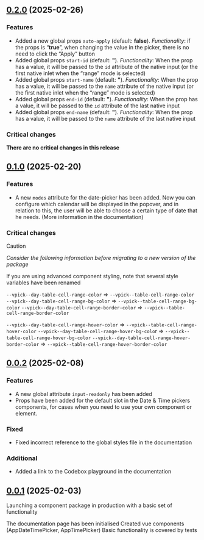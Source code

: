 ## [0.2.0](https://github.com/boichik/vue3-date-time-picker/compare/v0.1.0...v0.2.0) (2025-02-26)

### Features

- Added a new global props `auto-apply` (default: **false**). 
  _Functionality_: if the props is “**true**”, when changing the value in the picker, there is no need to click the “Apply” button
- Added global props `start-id` (default: **"**).
  _Functionality_: When the prop has a value, it will be passed to the `id` attribute of the native input (or the first native inlet when the “range” mode is selected)
- Added global props `start-name` (default: **"**).
  _Functionality_: When the prop has a value, it will be passed to the `name` attribute of the native input (or the first native inlet when the “range” mode is selected)
- Added global props `end-id` (default: **"**).
  _Functionality_: When the prop has a value, it will be passed to the `id` attribute of the last native input
- Added global props `end-name` (default: **"**).
  _Functionality_: When the prop has a value, it will be passed to the `name` attribute of the last native input

### Critical changes
**There are no critical changes in this release**

## [0.1.0](https://github.com/boichik/vue3-date-time-picker/compare/v0.0.2...v0.1.0) (2025-02-20)

### Features
- A new `modes` attribute for the date-picker has been added. Now you can configure which calendar will be displayed in the popover, and in relation to this, the user will be able to choose a certain type of date that he needs. (More information in the documentation)

### Critical changes
> [!CAUTION]
> _Consider the following information before migrating to a new version of the package_

If you are using advanced component styling, note that several style variables have been renamed

`--vpick--day-table-cell-range-color`  => `--vpick--table-cell-range-color`
`--vpick--day-table-cell-range-bg-color` => `--vpick--table-cell-range-bg-color`
`--vpick--day-table-cell-range-border-color` => `--vpick--table-cell-range-border-color`

`--vpick--day-table-cell-range-hover-color` => `--vpick--table-cell-range-hover-color`
`--vpick--day-table-cell-range-hover-bg-colo`r => `--vpick--table-cell-range-hover-bg-color`
`--vpick--day-table-cell-range-hover-border-color` => `--vpick--table-cell-range-hover-border-color`



## [0.0.2](https://github.com/boichik/vue3-date-time-picker/compare/v0.0.1...v0.0.2) (2025-02-08)

### Features

- A new global attribute `input-readonly` has been added
- Props have been added for the default slot in the Date & Time pickers components, for cases when you need to use your own component or element.

### Fixed

- Fixed incorrect reference to the global styles file in the documentation

### Additional

- Added a link to the Codebox playground in the documentation

## [0.0.1](https://github.com/boichik/vue3-date-time-picker/commits/0.0.1) (2025-02-03)

Launching a component package in production with a basic set of functionality

The documentation page has been initialised
Created vue components (AppDateTimePicker, AppTimePicker)
Basic functionality is covered by tests
